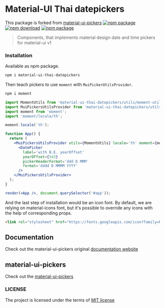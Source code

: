 # Material-UI Thai datepickers
This package is forked from [material-ui-pickers](https://www.npmjs.com/package/material-ui-pickers)
[![npm package](https://img.shields.io/npm/v/material-ui-thai-datepickers.svg)](https://www.npmjs.org/package/material-ui-thai-datepickers)
[![npm download](https://img.shields.io/npm/dm/material-ui-thai-datepickers.svg)](https://www.npmjs.org/package/material-ui-thai-datepickers)
[![npm package](https://img.shields.io/npm/types/material-ui-thai-datepickers.svg)](https://www.npmjs.org/package/material-ui-thai-datepickers)
> Components, that implements material design date and time pickers for material-ui v1

### Installation
Available as npm package.
```sh
npm i material-ui-thai-datepickers
```

Then teach pickers to use `moment` with `MuiPickerUtilsProvider`.
```sh
npm i moment
```

```jsx
import MomentUtils from 'material-ui-thai-datepickers/utils/moment-utils';
import MuiPickersUtilsProvider from 'material-ui-thai-datepickers/utils/MuiPickersUtilsProvider';
import moment from 'moment';
import 'moment/locale/th';

moment.locale('th');

function App() {
  return (
    <MuiPickersUtilsProvider utils={MomentUtils} locale='th' moment={moment}>
      <DatePicker
        label='with B.E. yearOffset'
        yearOffset={543}
        pickerHeaderFormat='ddd D MMM'
        format='dddd D MMMM YYYY'
      />
    </MuiPickersUtilsProvider>
  );
}

render(<App />, document.querySelector('#app'));
```

And the last step of installation would be an icon font. By default, we are relying on material-icons font, but it's possible to override any icons with the help of corresponding props.

```html
<link rel="stylesheet" href="https://fonts.googleapis.com/icon?family=Material+Icons">
```

## Documentation
Check out the material-ui-pickers original [documentation website](https://material-ui-pickers.firebaseapp.com/)

## material-ui-pickers
Check out the [material-ui-pickers](https://github.com/dmtrKovalenko/material-ui-pickers/releases)

### LICENSE
The project is licensed under the terms of [MIT license](https://github.com/dmtrKovalenko/material-ui-pickers/blob/master/LICENSE)
